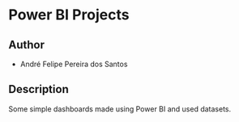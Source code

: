 # Power BI Projects

## Author

- André Felipe Pereira dos Santos

## Description

Some simple dashboards made using Power BI and used datasets.
